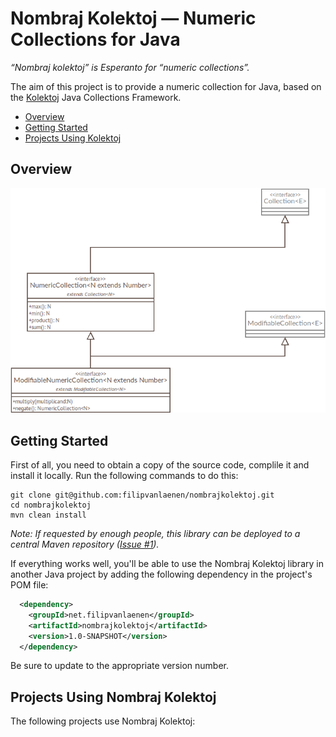 # Nombraj Kolektoj — Numeric Collections for Java

*“Nombraj kolektoj” is Esperanto for “numeric collections”.*

The aim of this project is to provide a numeric collection for Java, based on the
[Kolektoj](https://github.com/filipvanlaenen/kolektoj) Java Collections Framework.

* [Overview](#overview)
* [Getting Started](#getting-started)
* [Projects Using Kolektoj](#projects-using-kolektoj)

## Overview

![Overview](Overview.png)

## Getting Started

First of all, you need to obtain a copy of the source code, complile it and install it locally. Run the following
commands to do this:

```
git clone git@github.com:filipvanlaenen/nombrajkolektoj.git
cd nombrajkolektoj
mvn clean install
```

*Note: If requested by enough people, this library can be deployed to a central Maven repository
([Issue #1](https://github.com/filipvanlaenen/nombrajkolektoj/issues/1)).*

If everything works well, you'll be able to use the Nombraj Kolektoj library in another Java project by adding the
following dependency in the project's POM file:

```xml
  <dependency>
    <groupId>net.filipvanlaenen</groupId>
    <artifactId>nombrajkolektoj</artifactId>
    <version>1.0-SNAPSHOT</version>
  </dependency>
```

Be sure to update to the appropriate version number.

## Projects Using Nombraj Kolektoj

The following projects use Nombraj Kolektoj:
